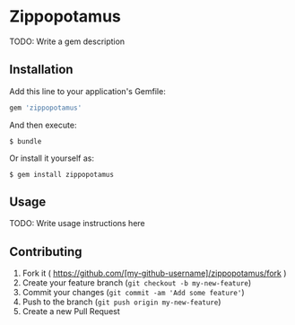 # Zippopotamus

TODO: Write a gem description

## Installation

Add this line to your application's Gemfile:

```ruby
gem 'zippopotamus'
```

And then execute:

    $ bundle

Or install it yourself as:

    $ gem install zippopotamus

## Usage

TODO: Write usage instructions here

## Contributing

1. Fork it ( https://github.com/[my-github-username]/zippopotamus/fork )
2. Create your feature branch (`git checkout -b my-new-feature`)
3. Commit your changes (`git commit -am 'Add some feature'`)
4. Push to the branch (`git push origin my-new-feature`)
5. Create a new Pull Request
